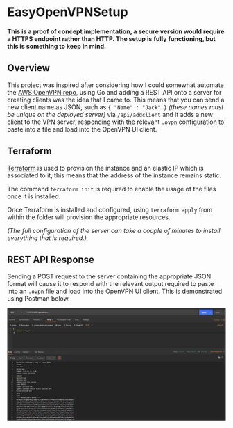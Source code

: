 # EasyOpenVPNSetup

**This is a proof of concept implementation, a secure version would require a HTTPS endpoint rather than HTTP. The setup is fully functioning, but this is something to keep in mind.**

## Overview
This project was inspired after considering how I could somewhat automate the [AWS OpenVPN repo](https://github.com/jdockerty/OpenVPNAWS), using Go and adding a REST API onto a server for creating clients was the idea that I came to. This means that you can send a new client name as JSON, such as `{ "Name" : "Jack" }` *(these names must be unique on the deployed server)* via `/api/addclient` and it adds a new client to the VPN server, responding with the relevant `.ovpn` configuration to paste into a file and load into the OpenVPN UI client. 

## Terraform
[Terraform](https://www.terraform.io/downloads.html) is used to provision the instance and an elastic IP which is associated to it, this means that the address of the instance remains static.

The command `terraform init` is required to enable the usage of the files once it is installed. 

Once Terraform is installed and configured, using `terraform apply` from within the folder will provision the appropriate resources.

*(The full configuration of the server can take a couple of minutes to install everything that is required.)*

## REST API Response
Sending a POST request to the server containing the appropriate JSON format will cause it to respond with the relevant output required to paste into an `.ovpn` file and load into the OpenVPN UI client. This is demonstrated using Postman below.

![POST Request](https://github.com/jdockerty/EasyOpenVPNSetup/blob/master/Images/POST%20request.png)
